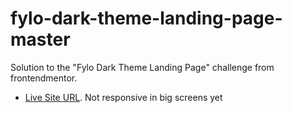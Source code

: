 # fylo-dark-theme-landing-page-master
 Solution to the "Fylo Dark Theme Landing Page" challenge from frontendmentor.
 
 - [Live Site URL](https://luizhf42.github.io/fylo-dark-theme-landing-page-master). Not responsive in big screens yet

